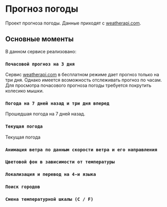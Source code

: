 # Прогноз погоды

Проект прогноза погоды. Данные приходят с [weatherapi.com](weatherapi.com).

## Основные моменты

В данном сервисе реализовано:

### `Почасовой прогноз на 3 дня`
Сервис [weatherapi.com](weatherapi.com) в бесплатном режиме дает прогноз только на три дня.
Однако имеется возможность отслеживать прогноз по часам. Для просмотра почасового прогноза погоды требуется покрутить колесико мышки.

### `Погода на 7 дней назад и три дня вперед`
Прошедшая погода на 7 дней назад.

### `Текущая погода`
Текущая погода

### `Анимация ветра по данным скорости ветра и его направления`

### `Цветовой фон в зависимости от температуры`
### `Локализация и перевод на 4-и языка`
### `Поиск городов`
### `Смена температурной шкалы (C / F)`
